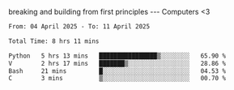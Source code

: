 breaking and building from first principles --- Computers <3

<!--START_SECTION:waka-->

```txt
From: 04 April 2025 - To: 11 April 2025

Total Time: 8 hrs 11 mins

Python   5 hrs 13 mins   ████████████████▒░░░░░░░░   65.90 %
V        2 hrs 17 mins   ███████▒░░░░░░░░░░░░░░░░░   28.86 %
Bash     21 mins         █░░░░░░░░░░░░░░░░░░░░░░░░   04.53 %
C        3 mins          ▒░░░░░░░░░░░░░░░░░░░░░░░░   00.70 %
```

<!--END_SECTION:waka-->
